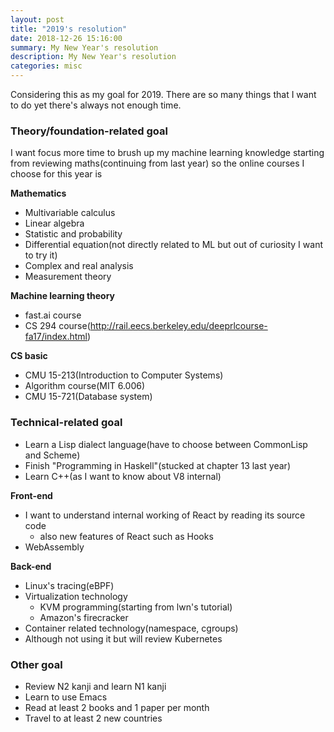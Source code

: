 ```yaml
---
layout: post
title: "2019's resolution"
date: 2018-12-26 15:16:00
summary: My New Year's resolution
description: My New Year's resolution
categories: misc
---
```


Considering this as my goal for 2019. There are so many things that I want to do yet there's always not enough time.

### Theory/foundation-related goal

I want focus more time to brush up my machine learning knowledge starting from reviewing maths(continuing from last year) so the online courses I choose for this year is

__Mathematics__

- Multivariable calculus
- Linear algebra
- Statistic and probability
- Differential equation(not directly related to ML but out of curiosity I want to try it)
- Complex and real analysis
- Measurement theory

__Machine learning theory__

- fast.ai course
- CS 294 course(http://rail.eecs.berkeley.edu/deeprlcourse-fa17/index.html)

__CS basic__

- CMU 15-213(Introduction to Computer Systems)
- Algorithm course(MIT 6.006)
- CMU 15-721(Database system)


### Technical-related goal

- Learn a Lisp dialect language(have to choose between CommonLisp and Scheme)
- Finish "Programming in Haskell"(stucked at chapter 13 last year)
- Learn C++(as I want to know about V8 internal)

__Front-end__

- I want to understand internal working of React by reading its source code
  - also new features of React such as Hooks
- WebAssembly

__Back-end__

- Linux's tracing(eBPF)
- Virtualization technology
  - KVM programming(starting from lwn's tutorial)
  - Amazon's firecracker
- Container related technology(namespace, cgroups)
- Although not using it but will review Kubernetes

### Other goal

- Review N2 kanji and learn N1 kanji
- Learn to use Emacs
- Read at least 2 books and 1 paper per month
- Travel to at least 2 new countries
